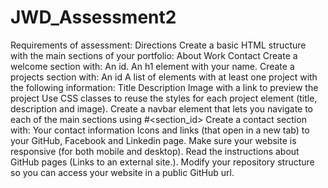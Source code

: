 # JWD_Assessment2
Requirements of assessment:
Directions
    Create a basic HTML structure with the main sections of your portfolio:
        About
        Work
        Contact
    Create a welcome section with:
        An id.
        An h1 element with your name.
    Create a projects section with:
        An id 
        A list of elements with at least one project with the following information:
            Title
            Description
            Image with a link to preview the project
    Use CSS classes to reuse the styles for each project element (title, description and image).
    Create a navbar element that lets you navigate to each of the main sections using #<section_id>
    Create a contact section with:
        Your contact information
        Icons and links (that open in a new tab) to your GitHub, Facebook and Linkedin page.
    Make sure your website is responsive (for both mobile and desktop).
    Read the instructions about GitHub pages (Links to an external site.).
    Modify your repository structure so you can access your website in a public GitHub url.

